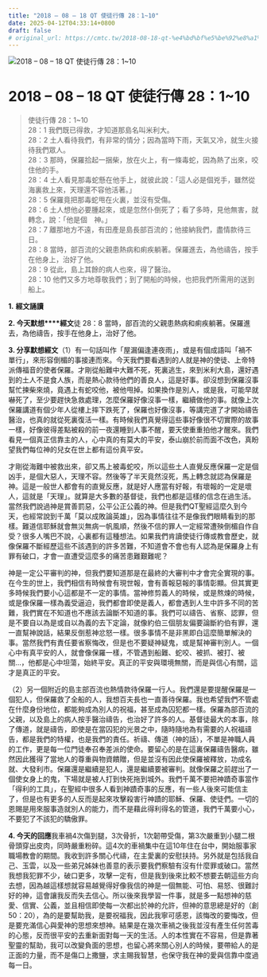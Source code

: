 ```yaml
---
title: "2018 – 08 – 18 QT 使徒行傳 28：1~10"
date: 2025-04-12T04:33:14+0800
draft: false
# original_url: https://cmtc.tw/2018-08-18-qt-%e4%bd%bf%e5%be%92%e8%a1%8c%e5%82%b3-28%ef%bc%9a110
---
```


![2018 – 08 – 18 QT 使徒行傳 28：1~10](/images/qt.jpg   "2018 – 08 – 18 QT 使徒行傳 28：1~10")

# 2018 – 08 – 18 QT 使徒行傳 28：1~10

> 使徒行傳 28：1~10  
> 28：1 我們既已得救，才知道那島名叫米利大。  
> 28：2 土人看待我們，有非常的情分；因為當時下雨，天氣又冷，就生火接待我們眾人。  
> 28：3 那時，保羅拾起一捆柴，放在火上，有一條毒蛇，因為熱了出來，咬住他的手。  
> 28：4 土人看見那毒蛇懸在他手上，就彼此說：「這人必是個兇手，雖然從海裏救上來，天理還不容他活著。」  
> 28：5 保羅竟把那毒蛇甩在火裏，並沒有受傷。  
> 28：6 土人想他必要腫起來，或是忽然仆倒死了；看了多時，見他無害，就轉念，說：「他是個　神。」  
> 28：7 離那地方不遠，有田產是島長部百流的；他接納我們，盡情款待三日。  
> 28：8 當時，部百流的父親患熱病和痢疾躺著。保羅進去，為他禱告，按手在他身上，治好了他。  
> 28：9 從此，島上其餘的病人也來，得了醫治。  
> 28：10 他們又多方地尊敬我們；到了開船的時候，也把我們所需用的送到船上。

**1.** **經文誦讀**

**2. 今天默想****經文**徒 28：8 當時，部百流的父親患熱病和痢疾躺著。保羅進去，為他禱告，按手在他身上，治好了他。

**3. 分享默想經文**（1）有一句話叫作「屋漏偏逢連夜雨」，或是有個成語叫「禍不單行」，來形容倒楣的事接連而來。今天我們要看遇到的人就是神的使徒、上帝特派傳福音的使者保羅。才剛從船難中大難不死，死裏逃生，來到米利大島，還好遇到的土人不是食人族，而是熱心款待他們的善良人，這是好事。卻沒想到保羅沒事幫忙揀柴來燒，竟遇上有蛇咬他，被他甩掉。如果換作是別人，或是我，可能早就嚇死了，至少要趕快急救處理，怎麼保羅好像沒事一樣，繼續做他的事。就像上次保羅講道有個少年人從樓上摔下跌死了，保羅也好像沒事，等講完道了才開始禱告醫治，也真的就從死裏復活一樣。有時候我們真覺得這些事好像很不切實際的故事一樣，好像彼得差點被殺的前一夜還睡到人事不醒，要天使重重拍他才醒來。我們看見一個真正信靠主的人，心中真的有莫大的平安，泰山崩於前而面不改色，真盼望我們每位神的兒女在世上都有這份真平安。

才剛從海難中被救出來，卻又馬上被毒蛇咬，所以這些土人直覺反應保羅一定是個凶手，是個大惡人，天理不容。然後等了半天竟然沒死，馬上轉念就認為保羅是神。這是一般世人都會有的直覺反應，就是好人應當有好報，有壞報的一定是壞人，這就是「天理」。就算是大多數的基督徒，我們也都是這樣的信念在過生活。當然我們說過神是賞善罰惡，公平公正公義的神。但是我們QT聖經這麼久到今天，也經常說到千萬「莫以成敗論英雄」，因為事情往往不是像我們眼睛看到的那樣。難道信耶穌就會無災無病一帆風順，然後不信的罪人一定經常遭殃倒楣自作自受？很多人嘴巴不說，心裏都有這種想法。如果我們肯讀使徒行傳或教會歷史，就像保羅不斷經歷這些不該遇到的許多苦難，不知道會不會也有人認為是保羅身上有罪有破口，才會一直遭受這麼多的痛苦患難艱難呢？

神是一定公平審判的神，但我們要知道那是在最終的大審判中才會完全實現的事。在今生的世上，我們相信有時候會有現世報，會有善報惡報的事情彰顯。但其實更多時候我們要小心這都是不一定的事情。當神修剪義人的時候，或是熬煉的時候，或是像保羅一樣為義受逼迫，我們都會即使是義人，都會遇到人生中許多不同的苦難，我們實在不知道也不應該去論斷不知道的事。我們可以禱告、省察、認罪，但是不要自以為是或自以為義的去下定論，就像約伯三個朋友偏要論斷約伯有罪，還一直幫神說話，結果反倒惹神忿怒一樣。很多事情不是非黑即白這麼簡單解決的事。當然我們有責任要省察悔改，但是也不要疑神疑鬼，或是幫神審判別人。一個心中有真平安的人，就會像保羅一樣，不管遇到船難、蛇咬、被抓、被打、被關…，他都是心中坦蕩，始終平安。真正的平安與環境無關，而是與信心有關，這才是真正的平安。

（2）另一個附近的島主部百流也熱情款待保羅一行人。我們還是要提醒保羅是一個犯人，但保羅救了全船的人，我想百夫長也一直善待保羅。我也希望我們不管處在什麼身份地位，都能夠成為別人的祝福，甚至成為囚犯都一樣。保羅為部百流的父親，以及島上的病人按手醫治禱告，也治好了許多的人。基督徒最大的本事，除了傳道，就是禱告，即使是在當囚犯的光景之中，隨時隨地為有需要的人祝福禱告，都是我們的特權，也是我們的責任。祈禱、傳道（神的話），不單是神職人員的工作，更是每一位門徒奉召奉差派的使命。要留心的是在這裏保羅禱告醫病，雖然因此獲得了當地人的尊重與物資饋贈，但是並沒有因此使保羅被釋放，功成名就、大發利市。保羅還是繼續是犯人，還是繼續要被審判。就像保羅之前趕出了一個使女身上的鬼，下場就是被人打到快死拖到城外。我們千萬不要把神蹟奇事當作「得利的工具」，在聖經中很多人看到神蹟奇事的反應，有一些人後來可能信主了，但是也有更多的人反而是起來攻擊殺害行神蹟的耶穌、保羅、使徒們。一切的恩賜是用來服事造就別人的能力，而不是藉此得利得名的管道，我們千萬要小心，不要犯了不該犯的驕傲罪。

**4. 今天的回應**我車禍4次傷到腿，3次骨折，1次韌帶受傷，第3次嚴重到小腿二根骨頭穿出皮肉，同時嚴重粉碎。這4次的車禍集中在這10年住在台中，開始服事家職場教會的期間。我收到許多關心代禱，在主愛裏的安慰扶持。另外就是包括我自己、玉雲，以及一些弟兄姊妹也善意的表示要我們察驗有沒有什麼罪或破口。當然我想我犯罪不少，破口更多，攻擊一定有，但是我到後來比較不想要去朝這些方向去想，因為越這樣想就容易越覺得好像我信的神是一個無能、可怕、易怒、很難討好的神，這會讓我反而失去信心。所以後來我學習一件事，就是多一點想神的慈愛、信實、公義，並且相信即使每一次都出於神的允許，但神的意思總是好的（創50：20），為的是要幫助我，是要祝福我，因此我寧可感恩，該悔改的要悔改，但是要充滿信心與愛神的思想來想神。結果是在幾次車禍之後我並沒有產生任何苦毒的心態，反而很平安的去重新面對每一天的生活。人的本性實在不容易，但是靠著聖靈的幫助，我可以改變負面的思想，也留心將來關心別人的時候，要帶給人的是正面的力量，而不是傷口上撒鹽，求主賜我智慧，也保守我在神的愛與信靠中度過每一日。